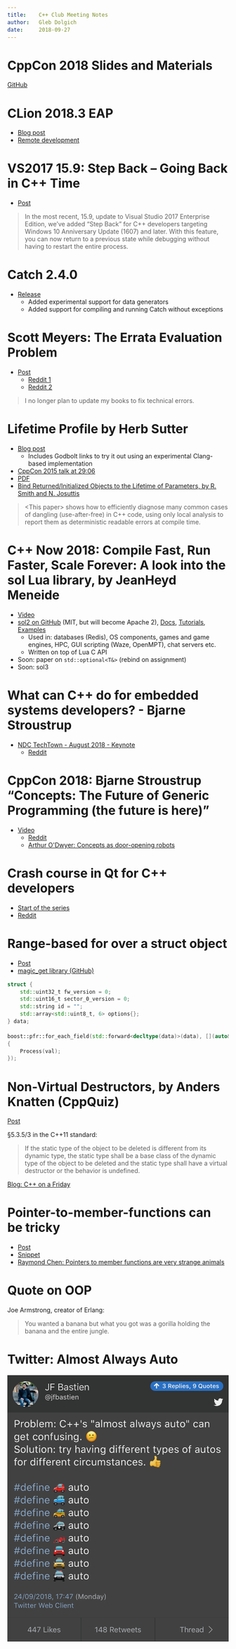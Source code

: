 ```yaml
---
title:    C++ Club Meeting Notes
author:   Gleb Dolgich
date:     2018-09-27
---
```


# CppCon 2018 Slides and Materials

[GitHub](https://github.com/CppCon/CppCon2018)

# CLion 2018.3 EAP

* [Blog post](https://blog.jetbrains.com/clion/2018/09/clion-2018-3-eap-remote-dev-unit-testing-performance-new-actions/)
* [Remote development](https://blog.jetbrains.com/clion/2018/09/initial-remote-dev-support-clion/)

# VS2017 15.9: Step Back – Going Back in C++ Time

* [Post](https://blogs.msdn.microsoft.com/vcblog/2018/09/26/step-back-going-back-in-c-time/)

> In the most recent, 15.9, update to Visual Studio 2017 Enterprise Edition, we’ve added “Step Back” for C++ developers targeting Windows 10 Anniversary Update (1607) and later. With this feature, you can now return to a previous state while debugging without having to restart the entire process.

# Catch 2.4.0

* [Release](https://github.com/catchorg/Catch2/releases)
    * Added experimental support for data generators
    * Added support for compiling and running Catch without exceptions

# Scott Meyers: The Errata Evaluation Problem

* [Post](http://scottmeyers.blogspot.com/2018/09/the-errata-evaluation-problem.html)
    * [Reddit 1](https://www.reddit.com/r/cpp/comments/9cbbd0/oh_how_the_mighty_have_fallen/)
    * [Reddit 2](https://old.reddit.com/r/programming/comments/9dtr4e/c_is_subtle_and_complex_scott_meyers_no_longer/)

> I no longer plan to update my books to fix technical errors.

# Lifetime Profile by Herb Sutter

* [Blog post](https://herbsutter.com/2018/09/20/lifetime-profile-v1-0-posted/)
    * Includes Godbolt links to try it out using an experimental Clang-based implementation
* [CppCon 2015 talk at 29:06](https://www.youtube.com/watch?v=hEx5DNLWGgA&feature=youtu.be&t=29m6s)
* [PDF](https://github.com/isocpp/CppCoreGuidelines/blob/master/docs/Lifetime.pdf)
* [Bind Returned/Initialized Objects to the Lifetime of Parameters, by R. Smith and N. Josuttis](http://www.open-std.org/jtc1/sc22/wg21/docs/papers/2018/p0936r0.pdf)

> \<This paper\> shows how to efficiently diagnose many common cases of dangling (use-after-free) in C++ code, using only local analysis to report them as deterministic readable errors at compile time.

# C++ Now 2018: Compile Fast, Run Faster, Scale Forever: A look into the **sol** Lua library, by JeanHeyd Meneide

* [Video](https://www.youtube.com/watch?v=0Lwy4_sKeJM)
* [sol2 on GitHub](https://github.com/ThePhD/sol2) (MIT, but will become Apache 2), [Docs](http://sol2.rtfd.io/), [Tutorials](http://sol2.readthedocs.io/en/latest/tutorial/all-the-things.html), [Examples](https://github.com/ThePhD/sol2/tree/develop/examples)
    * Used in: databases (Redis), OS components, games and game engines, HPC, GUI scripting (Waze, OpenMPT), chat servers etc.
    * Written on top of Lua C API
* Soon: paper on `std::optional<T&>` (rebind on assignment)
* Soon: sol3

# What can C++ do for embedded systems developers? - Bjarne Stroustrup

* [NDC TechTown - August 2018 - Keynote](https://www.youtube.com/watch?v=VoHOLDdfDhk)
    * [Reddit](https://www.reddit.com/r/cpp/comments/9ih67q/what_can_c_do_for_embedded_systems_developers/)

# CppCon 2018: Bjarne Stroustrup “Concepts: The Future of Generic Programming (the future is here)”

* [Video](https://www.youtube.com/watch?v=HddFGPTAmtU)
    * [Reddit](https://www.reddit.com/r/cpp/comments/9itcz6/cppcon_2018_bjarne_stroustrup_concepts_the_future/)
    * [Arthur O'Dwyer: Concepts as door-opening robots](https://quuxplusone.github.io/blog/2018/09/24/concepts-as-door-opening-robots/)

# Crash course in Qt for C++ developers

* [Start of the series](https://www.cleanqt.io/blog/crash-course-in-qt-for-c%2B%2B-developers,-part-1)
* [Reddit](https://www.reddit.com/r/cpp/comments/9f00em/crash_course_in_qt_for_c_developers_a_blog_post/)

# Range-based for over a struct object

* [Post](https://mklimenko.github.io/english/2018/09/01/range-based-for-struct/)
* [magic_get library (GitHub)](https://github.com/apolukhin/magic_get)

```cpp
struct {
    std::uint32_t fw_version = 0;
    std::uint16_t sector_0_version = 0;
    std::string id = "";
    std::array<std::uint8_t, 6> options{};
} data;

boost::pfr::for_each_field(std::forward<decltype(data)>(data), [](auto&& val)
{
    Process(val);
});

```

# Non-Virtual Destructors, by Anders Knatten (CppQuiz)

[Post](https://blog.knatten.org/2018/03/02/non-virtual-destructors/)

§5.3.5/3 in the C++11 standard:

> If the static type of the object to be deleted is different from its dynamic type, the static type shall be a base class of the dynamic type of the object to be deleted and the static type shall have a virtual destructor or the behavior is undefined.

[Blog: C++ on a Friday](https://blog.knatten.org/)

# Pointer-to-member-functions can be tricky

* [Post](http://www.elbeno.com/blog/?p=1575)
* [Snippet](https://godbolt.org/z/-juwda)
* [Raymond Chen: Pointers to member functions are very strange animals](https://blogs.msdn.microsoft.com/oldnewthing/20040209-00/?p=40713)

# Quote on OOP

Joe Armstrong, creator of Erlang:

> You wanted a banana but what you got was a gorilla holding the banana and the entire jungle.

# Twitter: Almost Always Auto

![](img/aaauto.png)
